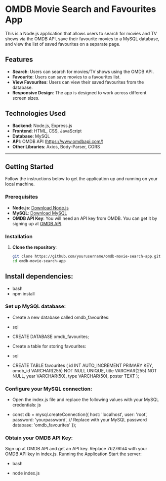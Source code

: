# OMDB Movie Search and Favourites App

This is a Node.js application that allows users to search for movies and TV shows via the OMDB API, save their favourite movies to a MySQL database, and view the list of saved favourites on a separate page.

## Features

- **Search**: Users can search for movies/TV shows using the OMDB API.
- **Favourite**: Users can save movies to a favourites list.
- **View Favourites**: Users can view their saved favourites from the database.
- **Responsive Design**: The app is designed to work across different screen sizes.

## Technologies Used

- **Backend**: Node.js, Express.js
- **Frontend**: HTML, CSS, JavaScript
- **Database**: MySQL
- **API**: OMDB API (https://www.omdbapi.com/)
- **Other Libraries**: Axios, Body-Parser, CORS

---

## Getting Started

Follow the instructions below to get the application up and running on your local machine.

### Prerequisites

- **Node.js**: [Download Node.js](https://nodejs.org/)
- **MySQL**: [Download MySQL](https://dev.mysql.com/downloads/installer/)
- **OMDB API Key**: You will need an API key from OMDB. You can get it by signing up at [OMDB API](https://www.omdbapi.com/apikey.aspx).

### Installation

1. **Clone the repository**:
   ```bash
   git clone https://github.com/yourusername/omdb-movie-search-app.git
   cd omdb-movie-search-app


## Install dependencies:

- bash
- npm install

### Set up MySQL database:
- Create a new database called omdb_favourites:

- sql

- CREATE DATABASE omdb_favourites;
- Create a table for storing favourites:

- sql

- CREATE TABLE favourites (
  id INT AUTO_INCREMENT PRIMARY KEY,
  omdb_id VARCHAR(255) NOT NULL UNIQUE,
  title VARCHAR(255) NOT NULL,
  year VARCHAR(50),
  type VARCHAR(50),
  poster TEXT
);


### Configure your MySQL connection:

- Open the index.js file and replace the following values with your MySQL credentials:
js

- const db = mysql.createConnection({
  host: 'localhost',
  user: 'root',
  password: 'yourpassword', // Replace with your MySQL password
  database: 'omdb_favourites'
});


### Obtain your OMDB API Key:

Sign up at OMDB API and get an API key.
Replace 7b276fd4 with your OMDB API key in index.js.
Running the Application
Start the server:

- bash

- node index.js
